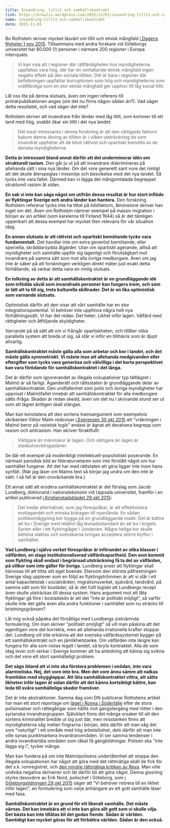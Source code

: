 ```yaml
---
title: Invandring, tillit och samhällskontrakt
link: https://kraulis.wordpress.com/2015/11/01/invandring-tillit-och-samhallskontrakt/
name: invandring-tillit-och-samhallskontrakt
date: 2015-11-01
---
```

Bo Rothstein skriver mycket läsvärt om tillit och etnisk mångfald [i Dagens Nyheter 1 nov 2015](http://www.dn.se/debatt/ett-tillitsfullt-samhalle-klarar-att-ha-stor-etnisk-mangfald/). Tillsammans med andra forskare vid Göteborgs universitet har 80.000 (!) personer i närmare 200 regioner i Europa intervjuats:

> Vi kan visa att i regioner där rättfärdigheten hos myndigheterna uppfattas vara hög, där har en omfattande etnisk mångfald ingen negativ effekt på den sociala tilliten. Det är bara i regioner där befolkningen uppfattar korruptionen som hög och myndigheterna som orättfärdiga som en stor etnisk mångfald ger upphov till låg social tillit.

Låt oss lita på denna slutsats, även om ingen referens till primärpublikationen anges (om det nu finns någon sådan än?). Vad säger detta resultatet, och vad säger det inte?



Rothstein skriver att invandrare från länder med låg tillit, som kommer till ett land med hög, snabbt ökar sin tillit i det nya landet:

> Det mest intressanta i denna forskning är att den viktigaste faktorn bakom denna ökning av tilliten är i vilken utsträckning de som invandrat uppfattar att de blivit rättvist och opartiskt bemötta av de danska myndigheterna.

**Detta är intressant bland annat därför att det underminerar idén om strukturell rasism.** Den går ju ut på att invandrare diskrimineras på allehanda sätt i sina nya länder. Om det vore generellt sant vore det rimligt att det skulle återspeglas i missnöje och besvikelse med det nya landet. Så tycks inte vara fallet. Därmed kan vi lägga det mångomtalade begreppet strukturell rasism åt sidan.

**En sak vi inte kan säga något om utifrån dessa resultat är hur stort inflöde av flyktingar Sverige och andra länder kan hantera.** Den forskning Rothstein refererar tycks inte ha tittat på tidsfaktorn, åtminstone skriver han inget om det. Även om Rothstein nämner exempel på massiv migration i början av sin artikel (som karelerna till Finland 1944) så är det tämligen uppenbart att dessa exempel har mycket liten relevans för vår situation idag.

**En annan slutsats är att rättvist och opartiskt bemötande tycks vara fundamentalt.** Det handlar inte om extra generöst bemötande, eller speciella, skräddarsydda åtgärder. Utan om opartiskt agerande, alltså att myndigheter och samhälle uppför sig lagenligt och förutsägbart mot invandrare på samma sätt som mot alla övriga medborgare. Även om jag inte är säker på att forskningen verkligen direkt mäter just exakt detta förhållande, så verkar detta vara en rimlig slutsats.

**En tolkning av detta är att samhällskontraktet är en grundläggande idé som infödda såväl som invandrade personer kan fungera inom, och som är lätt att ta till sig, trots kulturella skillnader. Det är en lika optimistisk som varnande slutsats.**

Optimistisk därför att den visar att vårt samhälle har en stor integrationspotential. Vi behöver inte uppfinna några helt nya förhållningssätt. Vi har det redan. Det heter: Likhet inför lagen. Välfärd med rättigheter och åtföljande skyldigheter.

Varnande på så sätt att om vi frångår opartiskheten, och tillåter olika parallella system att breda ut sig, så står vi inför en tillitskris som är djupt allvarlig.

**Samhällskontraktet måste gälla alla som arbetar och bor i landet, och det måste gälla symmetriskt. Vi måste inse att allehanda medgivanden eller eftergifter som tycks vara generösa och välvilliga i det korta perspektivet kan vara förödande för samhällskontraktet i det långa.**

Det är därför som ignorerandet av illegala ockupationer typ tältlägret i Malmö är så farligt. Äganderätt och rättsstaten är grundläggande delar av samhällskontraktet. Den undfallenhet som polis och övriga myndigheter har uppvisat i Malmöfallet innebär att samhällskontraktet för alla medborgare sätts ifråga. Skadan är redan skedd, även om det nu i skrivande stund ser ut som att lägret äntligen skall stängas.

Man kan konstatera att den sortens tramsargument som exempelvis skribenten Viktor Malm redovisar [i Expressen 30 okt 2015](http://www.expressen.se/kultur/vrakningen-i-malmo-ar-rasistisk-plundring/) att "vräkningen i Malmö beror på rasistisk logik" endast är ägnat att devalvera begrepp som rasism och antirasism. Han skriver föraktfullt:

> Viktigare än människor är lagen. Och viktigare än lagen är stadsutvecklingsplaner.

Se där ett exempel på moderiktigt intellektuell-populistiskt poserande. En närmast parodisk bild av litteraturvetaren som inte förstått något om hur samhället fungerar. Att det har med rättstaten att göra ligger inte inom hans synfält. (När jag läser om Malms text så börjar jag undra om den inte är satir. I så fall är den oroväckande bra.)

Ett annat sätt att erodera samhällskontraktet är det förslag som Jacob Lundberg, doktorand i nationalekonomi vid Uppsala universitet, framför i en artikel publicerad [i Kristianstadsbladet 29 okt 2015](http://www.kristianstadsbladet.se/ledare/jacob-lundberg-strama-at-bidragen-inte-invandringen/):

> Det tredje alternativet, som jag förespråkar, är att effektivisera mottagandet och minska bidragen till nyanlända. En sådan politikomläggning bör bygga på en grundläggande insikt: Det är bättre att bo i Sverige med relativt låg levnadsstandard än att bo i krigets Syrien eller i ett flyktingläger i Jordanien. Några heliga kor skulle behöva slaktas och svenskarna tvingas acceptera större klyftor i samhället.

**Vad Lundberg i själva verket förespråkar är införandet av olika klasser i välfärden, en slags institutionaliserad välfärdsapartheid. Den som kommit som flykting skall endast i begränsad utsträckning få ta del av välfärden, på villkor som inte gäller för övriga.** Lundberg anser att flyktingar skall hänvisas till att hitta sitt eget boende. Etersom den största påfrestningen Sverige idag upplever som en följd av flyktingströmmen är att vi slår i ett antal kapacitetstak i socialvården, migrationsverket, sjukvård, tandvård, på samma sätt som för bostäder, så är det fullt logiskt att Lundbergs recept även skulle utsträckas till dessa system. Hans argument mot att låta flyktingar gå före i bostadskön är att det "inte är politiskt möjligt", så varför skulle inte det gälla även alla andra funktioner i samhället som nu sträcks till bristningsgränsen?

Låt mig också påpeka det försåtliga med Lundbergs sistnämnda formulering. Om man skriver "politiskt omöjligt" så vill man påskina att det egentligen vore det korrekta, men att allehanda irrationella krafter stoppar det. Lundberg vill inte erkänna att det svenska välfärdssystemet bygger på ett samhällskontrakt och en jämlikhetstanke. Om välfärden inte längre kan fungera för alla som vistas legalt i landet, så bryts kontraktet. Alla de som idag lever och verkar i Sverige kommer att ha anledning att känna sig svikna och det vore ett stort samhälleligt problem.

**Det sägs ibland att vi inte ska förstora problemen i onödan, inte vara alarmistiska. Nej, det vore inte bra. Men det vore ännu sämre att nalkas framtiden med skygglappar. Att låta samhällskontraktet vittra, att sätta likheten inför lagen åt sidan därför att det känns kortsiktigt bättre, kan leda till svåra samhälleliga skador framöver.**

Det är inte abstraktioner. Samma dag som DN publicerar Rothsteins artikel har man ett stort reportage om [läget i Ronna i Södertälje](http://www.dn.se/nyheter/sodertalje-haller-andan-infor-polisens-retratt/) efter de stora polisinsatser och rättegångar som hållts mot gangstergäng med rötter i den syrianska invandrargruppen. Självklart finns det många orsaker till att den sortens kriminalitet bredde ut sig just där, men misstanken finns att myndigheterna såg mellan fingrarna i början, dels därför att man såg det som "naturligt" i ett område med hög arbetslöshet, dels därför att man inte ville synas punktmarkera invandrarområden. Vi ser samma tendenser i andra invandrartäta områden som råkat få gängbildningar. Polisen ska "inte lägga sig i", tycker många.

Man kan fundera på om inte Malmöpolisens underlåtenhet att stoppa den illegala ockupationen har något att göra med det rättmätiga skäll de fick för det s.k. romregistret, och [den mindre rättmätiga kritiken av Reva](/posts/). Man ville undvika negativa skriverier och lät därför bli att göra något. Denna gissning styrks dessvärre av Erik Nord, polischef i Göteborg, som [i Göteborgstidningen 29 okt 2015](http://www.expressen.se/gt/ledare/vi-behover-retirera-till-en-likhet-infor-lagen/) säger att "Vi behöver retirera till en likhet inför lagen", en formulering som varje anhängare av ett gott samhälle läser med fasa.

**Samhällskontraktet är en grund för ett liberalt samhälle. Det måste värnas. Det kan innebära att vi inte kan göra allt gott som vi skulle vilja. Det bästa kan inte tillåtas bli det godas fiende. Sådan är världen. Samtidigt kan mycket göras för att förbättra världen. Sådan är den också.**

